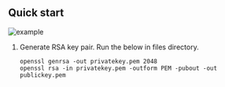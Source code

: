 Quick start
-----------

![example](https://en.wikipedia.org/wiki/Digital_signature#/media/File:Private_key_signing.svg)

1. Generate RSA key pair. Run the below in files directory.
   ```
   openssl genrsa -out privatekey.pem 2048
   openssl rsa -in privatekey.pem -outform PEM -pubout -out publickey.pem
   ```